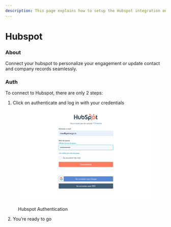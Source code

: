 ```yaml
---
description: This page explains how to setup the Hubspot integration on Cargo.
---
```


# Hubspot

### About

Connect your hubspot to personalize your engagement or update contact and company records seamlessly.

### Auth

To connect to Hubspot, there are only 2 steps:

1. Click on authenticate and log in with your credentials

<figure><img src="../.gitbook/assets/screenshot_1 (4).png" alt=""><figcaption><p>Hubspot Authentication</p></figcaption></figure>

2. You’re ready to go
